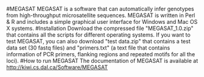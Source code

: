 #MEGASAT
MEGASAT is a software that can automatically infer genotypes from high-throughput microsatellite sequences. MEGASAT is written in Perl & R and includes a simple graphical user interface for Windows and Mac OS X systems.
#Installation
Download the compressed file "MEGASAT_1.0.zip" that contains all the scripts for different operating systems.
If you want to test MEGASAT, you can also download "test data.zip" that contains a test data set (30 fastq files) and "primers.txt" (a text file that contains information of PCR primers, flanking regions and repeated motifs for all the loci). 
#How to run MEGASAT
The documentation of MEGASAT is available at http://kiwi.cs.dal.ca/Software/MEGASAT
